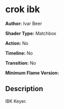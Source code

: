 # crok ibk

**Author:** Ivar Beer

**Shader Type:** Matchbox

**Action:** No

**Timeline:** No

**Transition:** No

**Minimum Flame Version:** 


## Description
IBK Keyer.
